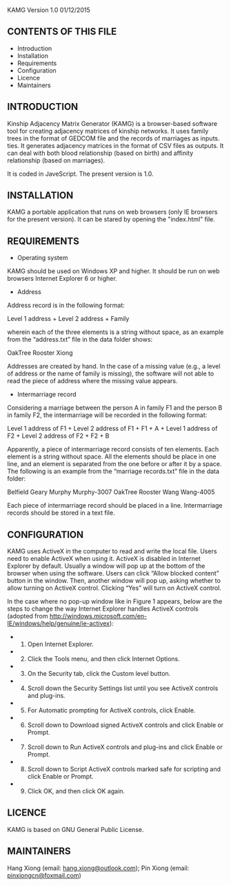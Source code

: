 KAMG Version 1.0 01/12/2015

CONTENTS OF THIS FILE
---------------------
 * Introduction
 * Installation
 * Requirements
 * Configuration
 * Licence
 * Maintainers


INTRODUCTION
--------------
Kinship Adjacency Matrix Generator (KAMG) is a browser-based software tool for creating adjacency matrices of kinship networks. It uses family trees in the format of GEDCOM file and the records of marriages as inputs. ties. It generates adjacency matrices in the format of CSV files as outputs. It can deal with both blood relationship (based on birth) and affinity relationship (based on marriages).

It is coded in JaveScript. The present version is 1.0. 


INSTALLATION
--------------
KAMG a portable application that runs on web browsers (only IE browsers for the present version). It can be stared by opening the "index.html" file.


REQUIREMENTS
--------------
- Operating system

KAMG should be used on Windows XP and higher. It should be run on web browsers Internet Explorer 6 or higher.

- Address

Address record is in the following format:

Level 1 address + Level 2 address + Family

wherein each of the three elements is a string without space, as an example from the “address.txt” file in the data folder shows:

OakTree Rooster Xiong

Addresses are created by hand. In the case of a missing value (e.g., a level of address or the name of family is missing), the software will not able to read the piece of address where the missing value appears.

- Intermarriage record

Considering a marriage between the person A in family F1 and the person B in family F2, the intermarriage will be recorded in the following format:

Level 1 address of F1 + Level 2 address of F1 + F1 + A + Level 1 address of F2 + Level 2 address of F2 + F2 + B

Apparently, a piece of intermarriage record consists of ten elements. Each element is a string without space. All the elements should be place in one line, and an element is separated from the one before or after it by a space. The following is an example from the “marriage records.txt” file in the data folder:

Belfield Geary Murphy Murphy-3007 OakTree Rooster Wang Wang-4005

Each piece of intermarriage record should be placed in a line. Intermarriage records should be stored in a text file. 


CONFIGURATION
--------------
KAMG uses ActiveX in the computer to read and write the local file. Users need to enable ActiveX when using it. ActiveX is disabled in Internet Explorer by default. Usually a window will pop up at the bottom of the browser when using the software. Users can click “Allow blocked content” button in the window. Then, another window will pop up, asking whether to allow turning on ActiveX control. Clicking “Yes” will turn on ActiveX control.

In the case where no pop-up window like in Figure 1 appears, below are the steps to change the way Internet Explorer handles ActiveX controls (adopted from http://windows.microsoft.com/en-IE/windows/help/genuine/ie-activex):
- 1.	Open Internet Explorer.
- 2.	Click the Tools menu, and then click Internet Options.
- 3.	On the Security tab, click the Custom level button.
- 4.	Scroll down the Security Settings list until you see ActiveX controls and plug-ins.
- 5.	For Automatic prompting for ActiveX controls, click Enable.
- 6.	Scroll down to Download signed ActiveX controls and click Enable or Prompt.
- 7.	Scroll down to Run ActiveX controls and plug-ins and click Enable or Prompt.
- 8.	Scroll down to Script ActiveX controls marked safe for scripting and click Enable or Prompt.
- 9.	Click OK, and then click OK again.


LICENCE
--------------
KAMG is based on GNU General Public License.


MAINTAINERS
--------------
Hang Xiong (email: hang.xiong@outlook.com); 
Pin Xiong (email: pinxiongcn@foxmail.com) 
